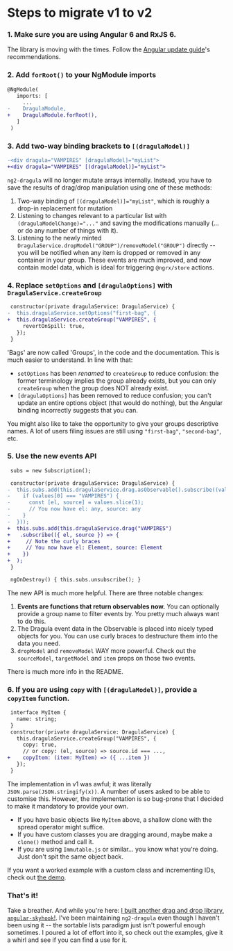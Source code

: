 # Steps to migrate v1 to v2

### 1. Make sure you are using Angular 6 and RxJS 6.

The library is moving with the times. Follow the [Angular update
guide](https://update.angular.io/)'s recommendations.

### 2. Add `forRoot()` to your NgModule imports

```diff
@NgModule(
   imports: [
     ...
-    DragulaModule,
+    DragulaModule.forRoot(),
   ]
 )
```

### 3. Add two-way binding brackets to `[(dragulaModel)]`

```diff
-<div dragula="VAMPIRES" [dragulaModel]="myList">
+<div dragula="VAMPIRES" [(dragulaModel)]="myList">
```

`ng2-dragula` will no longer mutate arrays internally. Instead, you have to save
the results of drag/drop manipulation using one of these methods:

1. Two-way binding of `[(dragulaModel)]="myList"`, which is roughly a drop-in
   replacement for mutation
2. Listening to changes relevant to a particular list with
   `(dragulaModelChange)="..."` and saving the modifications manually (... or do
   any number of things with it).
3. Listening to the newly minted
   `DragulaService.dropModel("GROUP")/removeModel("GROUP")` directly -- you will
   be notified when any item is dropped or removed in any container in your
   group. These events are much improved, and now contain model data, which is
   ideal for triggering `@ngrx/store` actions.

### 4. Replace `setOptions` and `[dragulaOptions]` with `DragulaService.createGroup`

```diff
 constructor(private dragulaService: DragulaService) {
-  this.dragulaService.setOptions("first-bag", {
+  this.dragulaService.createGroup("VAMPIRES", {
     revertOnSpill: true,
   });
 }
```

'Bags' are now called 'Groups', in the code and the documentation. This is much
easier to understand. In line with that:

- `setOptions` has been *renamed* to `createGroup` to reduce confusion: the
  former terminology implies the group already exists, but you can only
  `createGroup` when the group does NOT already exist.
- `[dragulaOptions]` has been removed to reduce confusion; you can't
  update an entire options object (that would do nothing), but the Angular
  binding incorrectly suggests that you can.

You might also like to take the opportunity to give your groups descriptive
names. A lot of users filing issues are still using `"first-bag"`, `"second-bag"`,
etc.

### 5. Use the new events API

```diff
 subs = new Subscription();

 constructor(private dragulaService: DragulaService) {
-  this.subs.add(this.dragulaService.drag.asObservable().subscribe((values: any[]) => {
-    if (values[0] === "VAMPIRES") {
-      const [el, source] = values.slice(1);
-      // You now have el: any, source: any
-    }
-  }));
+  this.subs.add(this.dragulaService.drag("VAMPIRES")
+   .subscribe(({ el, source }) => {
+     // Note the curly braces
+     // You now have el: Element, source: Element
+    })
+  );
 }

 ngOnDestroy() { this.subs.unsubscribe(); }
```

The new API is much more helpful. There are three notable changes:

1. **Events are functions that return observables now.** You can optionally
   provide a group name to filter events by. You pretty much always want to do
   this.
2. The Dragula event data in the Observable is placed into nicely typed objects
   for you. You can use curly braces to destructure them into the data you need.
3. `dropModel` and `removeModel` WAY more powerful. Check out the `sourceModel`,
   `targetModel` and `item` props on those two events.

There is much more info in the README.

### 6. If you are using `copy` with `[(dragulaModel)]`, provide a `copyItem` function.

```diff
 interface MyItem {
   name: string;
 }
 constructor(private dragulaService: DragulaService) {
   this.dragulaService.createGroup("VAMPIRES", {
     copy: true,
     // or copy: (el, source) => source.id === ...,
+    copyItem: (item: MyItem) => ({ ...item })
   });
 }
```

The implementation in v1 was awful; it was literally
`JSON.parse(JSON.stringify(x))`. A number of users asked to be able to customise
this. However, the implementation is so bug-prone that I decided to make it
mandatory to provide your own.

- If you have basic objects like `MyItem` above, a shallow clone with the spread
  operator might suffice.
- If you have custom classes you are dragging around, maybe make a `clone()` method
  and call it.
- If you are using `Immutable.js` or similar... you know what you're doing. Just
  don't spit the same object back.

If you want a worked example with a custom class and incrementing IDs, check out
[the
demo](https://github.com/valor-software/ng2-dragula/blob/master/modules/demo/src/app/examples/06-copy-model.component.ts).

### That's it!

Take a breather. And while you're here: [I built another drag and drop library,
`angular-skyhook`!][asky]. I've been maintaining `ng2-dragula` even though
I haven't been using it -- the sortable lists paradigm just isn't powerful
enough sometimes. I poured a lot of effort into it, so check out the examples,
give it a whirl and see if you can find a use for it.

[asky]: https://cormacrelf.github.io/angular-skyhook/

